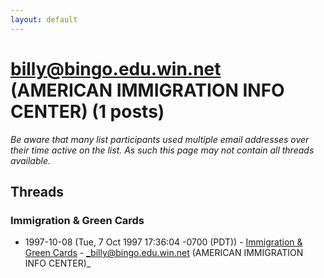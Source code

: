 ```yaml
---
layout: default
---
```


# billy@bingo.edu.win.net (AMERICAN IMMIGRATION INFO CENTER) (1 posts)

_Be aware that many list participants used multiple email addresses over their time active on the list. As such this page may not contain all threads available._

## Threads

### Immigration & Green Cards
+ 1997-10-08 (Tue, 7 Oct 1997 17:36:04 -0700 (PDT)) - [Immigration & Green Cards](/archive/1997/10/dacaa8600fae6d9685790bdb822c051d585522a010b6d0791c7f568c3a55f618) - _billy@bingo.edu.win.net (AMERICAN IMMIGRATION INFO CENTER)_

